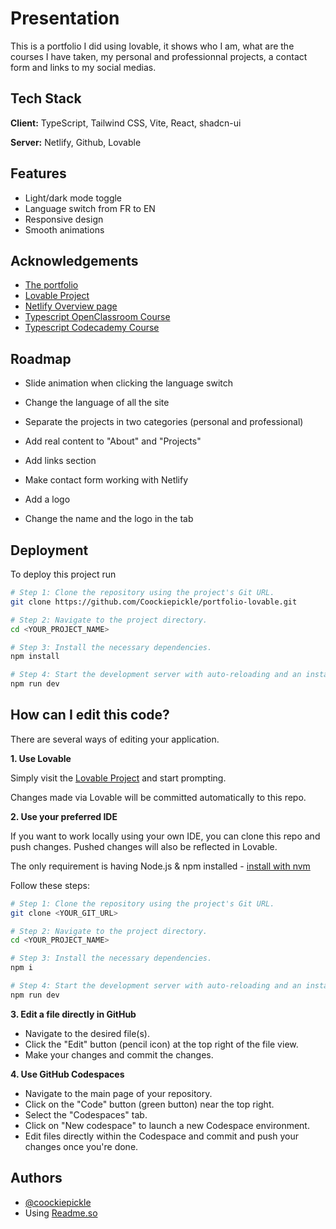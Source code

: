 
# Presentation

This is a portfolio I did using lovable, it shows who I am, what are the courses I have taken, my personal and professionnal projects, a contact form and links to my social medias.


## Tech Stack

**Client:** TypeScript, Tailwind CSS, Vite, React, shadcn-ui

**Server:** Netlify, Github, Lovable


## Features

- Light/dark mode toggle
- Language switch from FR to EN
- Responsive design
- Smooth animations


## Acknowledgements

 - [The portfolio](https://dreynaud.netlify.app)
 - [Lovable Project](https://lovable.dev/projects/eb6b3923-2c5b-44bc-9a56-3d54b9aeb621)
 - [Netlify Overview page](https://app.netlify.com/sites/dreynaud/overview)
 - [Typescript OpenClassroom Course](https://openclassrooms.com/fr/courses/8039116-decouvrez-typescript)
 - [Typescript Codecademy Course](https://www.codecademy.com/learn/learn-typescript)


## Roadmap

- Slide animation when clicking the language switch

- Change the language of all the site

- Separate the projects in two categories (personal and professional)

- Add real content to "About" and "Projects"

- Add links section

- Make contact form working with Netlify

- Add a logo

- Change the name and the logo in the tab


## Deployment

To deploy this project run

```sh
# Step 1: Clone the repository using the project's Git URL.
git clone https://github.com/Coockiepickle/portfolio-lovable.git

# Step 2: Navigate to the project directory.
cd <YOUR_PROJECT_NAME>

# Step 3: Install the necessary dependencies.
npm install

# Step 4: Start the development server with auto-reloading and an instant preview.
npm run dev
```


## How can I edit this code?

There are several ways of editing your application.

**1. Use Lovable**

Simply visit the [Lovable Project](https://lovable.dev/projects/eb6b3923-2c5b-44bc-9a56-3d54b9aeb621) and start prompting.

Changes made via Lovable will be committed automatically to this repo.

**2. Use your preferred IDE**

If you want to work locally using your own IDE, you can clone this repo and push changes. Pushed changes will also be reflected in Lovable.

The only requirement is having Node.js & npm installed - [install with nvm](https://github.com/nvm-sh/nvm#installing-and-updating)

Follow these steps:

```sh
# Step 1: Clone the repository using the project's Git URL.
git clone <YOUR_GIT_URL>

# Step 2: Navigate to the project directory.
cd <YOUR_PROJECT_NAME>

# Step 3: Install the necessary dependencies.
npm i

# Step 4: Start the development server with auto-reloading and an instant preview.
npm run dev
```

**3. Edit a file directly in GitHub**

- Navigate to the desired file(s).
- Click the "Edit" button (pencil icon) at the top right of the file view.
- Make your changes and commit the changes.

**4. Use GitHub Codespaces**

- Navigate to the main page of your repository.
- Click on the "Code" button (green button) near the top right.
- Select the "Codespaces" tab.
- Click on "New codespace" to launch a new Codespace environment.
- Edit files directly within the Codespace and commit and push your changes once you're done.


## Authors

- [@coockiepickle](https://www.github.com/coockiepickle)
- Using [Readme.so](https://readme.so)


